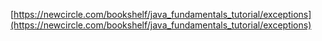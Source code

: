 [https://newcircle.com/bookshelf/java_fundamentals_tutorial/exceptions](https://newcircle.com/bookshelf/java_fundamentals_tutorial/exceptions)

